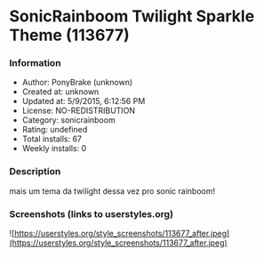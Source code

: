# SonicRainboom Twilight Sparkle Theme (113677)

### Information
- Author: PonyBrake (unknown)
- Created at: unknown
- Updated at: 5/9/2015, 6:12:56 PM
- License: NO-REDISTRIBUTION
- Category: sonicrainboom
- Rating: undefined
- Total installs: 67
- Weekly installs: 0


### Description
mais um tema da twilight dessa vez pro sonic rainboom!


### Screenshots (links to userstyles.org)
![https://userstyles.org/style_screenshots/113677_after.jpeg](https://userstyles.org/style_screenshots/113677_after.jpeg)


